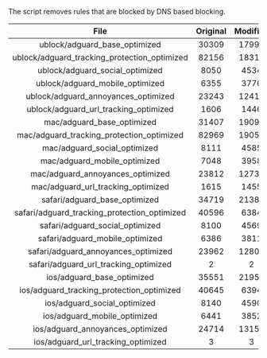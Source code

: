 The script removes rules that are blocked by DNS based blocking.


| File | Original | Modified |
|:----:|:-----:|:-----:|
| ublock/adguard_base_optimized | 30309 | 17993 |
| ublock/adguard_tracking_protection_optimized | 82156 | 18314 |
| ublock/adguard_social_optimized | 8050 | 4534 |
| ublock/adguard_mobile_optimized | 6355 | 3776 |
| ublock/adguard_annoyances_optimized | 23243 | 12412 |
| ublock/adguard_url_tracking_optimized | 1606 | 1446 |
| mac/adguard_base_optimized | 31407 | 19092 |
| mac/adguard_tracking_protection_optimized | 82969 | 19058 |
| mac/adguard_social_optimized | 8111 | 4585 |
| mac/adguard_mobile_optimized | 7048 | 3958 |
| mac/adguard_annoyances_optimized | 23812 | 12730 |
| mac/adguard_url_tracking_optimized | 1615 | 1455 |
| safari/adguard_base_optimized | 34719 | 21381 |
| safari/adguard_tracking_protection_optimized | 40596 | 6384 |
| safari/adguard_social_optimized | 8100 | 4569 |
| safari/adguard_mobile_optimized | 6386 | 3811 |
| safari/adguard_annoyances_optimized | 23962 | 12802 |
| safari/adguard_url_tracking_optimized | 2 | 2 |
| ios/adguard_base_optimized | 35551 | 21953 |
| ios/adguard_tracking_protection_optimized | 40645 | 6394 |
| ios/adguard_social_optimized | 8140 | 4590 |
| ios/adguard_mobile_optimized | 6441 | 3852 |
| ios/adguard_annoyances_optimized | 24714 | 13154 |
| ios/adguard_url_tracking_optimized | 3 | 3 |